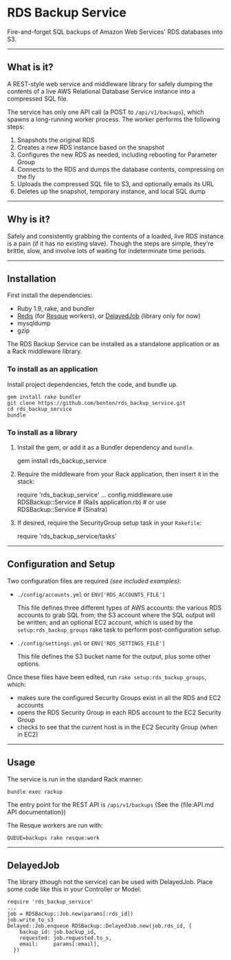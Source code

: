 RDS Backup Service
================
Fire-and-forget SQL backups of Amazon Web Services' RDS databases into S3.

----------------
What is it?
----------------
A REST-style web service and middleware library for safely dumping the contents
of a live AWS Relational Database Service instance into a compressed SQL file.

The service has only one API call (a POST to `/api/v1/backups`), which spawns
a long-running worker process. The worker performs the following steps:

1. Snapshots the original RDS
2. Creates a new RDS instance based on the snapshot
3. Configures the new RDS as needed, including rebooting for Parameter Group
4. Connects to the RDS and dumps the database contents, compressing on the fly
5. Uploads the compressed SQL file to S3, and optionally emails its URL
6. Deletes up the snapshot, temporary instance, and local SQL dump

----------------
Why is it?
----------------
Safely and consistently grabbing the contents of a loaded, live RDS instance
is a pain (if it has no existing slave). Though the steps are simple, they're
brittle, slow, and involve lots of waiting for indeterminate time periods.

----------------
Installation
----------------
First install the dependencies:

* Ruby 1.9, rake, and bundler
* [Redis][] (for [Resque][] workers), or [DelayedJob][] (library only for now)
* mysqldump
* gzip

The RDS Backup Service can be installed as a standalone application or as a
Rack middleware library.

###   To install as an application  ###

Install project dependencies, fetch the code, and bundle up.

    gem install rake bundler
    git clone https://github.com/benton/rds_backup_service.git
    cd rds_backup_service
    bundle

###   To install as a library   ###

1) Install the gem, or add it as a Bundler dependency and `bundle`.

      gem install rds_backup_service

2) Require the middleware from your Rack application, then insert it
  in the stack:

      require 'rds_backup_service'
      ...
      config.middleware.use RDSBackup::Service  # (Rails application.rb)
                                                # or
      use RDSBackup::Service                    # (Sinatra)

3) If desired, require the SecurityGroup setup task in your `Rakefile`:

      require 'rds_backup_service/tasks'

----------------
Configuration and Setup
----------------
Two configuration files are required _(see included examples)_:

* `./config/accounts.yml` or `ENV['RDS_ACCOUNTS_FILE']`

  This file defines three different types of AWS accounts: the various RDS
  accounts to grab SQL from; the S3 account where the SQL output
  will be written; and an optional EC2 account, which is used by the
  `setup:rds_backup_groups` rake task to perform post-configuration setup.

* `./config/settings.yml` or `ENV['RDS_SETTINGS_FILE']`

  This file defines the S3 bucket name for the output, plus some other options.

Once these files have been edited, run `rake setup:rds_backup_groups`, which:

* makes sure the configured Security Groups exist in all the RDS and EC2 accounts
* opens the RDS Security Group in each RDS account to the EC2 Security Group
* checks to see that the current host is in the EC2 Security Group (when in EC2)

----------------
Usage
----------------
The service is run in the standard Rack manner:

    bundle exec rackup

The entry point for the REST API is `/api/v1/backups`
(See the {file:API.md API documentation})

The Resque workers are run with:

    QUEUE=backups rake resque:work


----------------
DelayedJob
----------------
The library (though not the service) can be used with DelayedJob.
Place some code like this in your Controller or Model:

    require 'rds_backup_service'
    ...
    job = RDSBackup::Job.new(params[:rds_id])
    job.write_to_s3
    Delayed::Job.enqueue RDSBackup::DelayedJob.new(job.rds_id, {
        backup_id: job.backup_id,
        requested: job.requested.to_s,
        email:     params[:email],
      })



[Redis]: http://redis.io/
[Resque]: https://github.com/defunkt/resque
[DelayedJob]: https://github.com/collectiveidea/delayed_job

